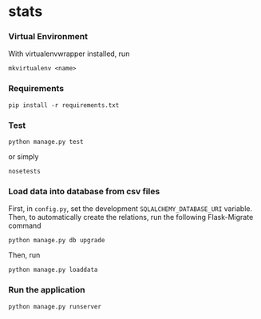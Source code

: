 # stats
### Virtual Environment
With virtualenvwrapper installed, run
```
mkvirtualenv <name>
```
### Requirements
```
pip install -r requirements.txt
```
### Test
```
python manage.py test
```
or simply
```
nosetests
```
### Load data into database from csv files
First, in `config.py`, set the development `SQLALCHEMY_DATABASE_URI` variable. Then, to automatically create the relations, run the following Flask-Migrate command
```
python manage.py db upgrade
```
Then, run
```
python manage.py loaddata
```
### Run the application
```
python manage.py runserver
```
